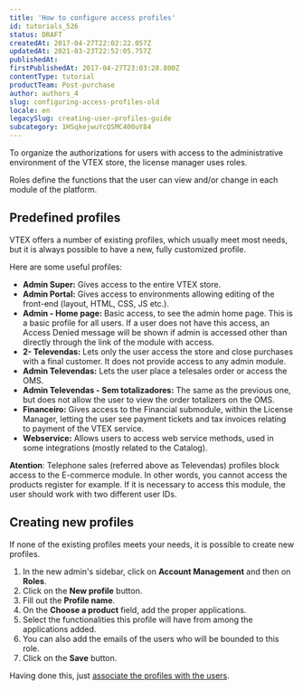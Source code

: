 ```yaml
---
title: 'How to configure access profiles'
id: tutorials_526
status: DRAFT
createdAt: 2017-04-27T22:02:22.057Z
updatedAt: 2021-03-23T22:52:05.757Z
publishedAt: 
firstPublishedAt: 2017-04-27T23:03:28.800Z
contentType: tutorial
productTeam: Post-purchase
author: authors_4
slug: configuring-access-profiles-old
locale: en
legacySlug: creating-user-profiles-guide
subcategory: 1HSqkejwuYcQSMC400uY84
---
```


To organize the authorizations for users with access to the administrative environment of the VTEX store, the license manager uses roles.

Roles define the functions that the user can view and/or change in each module of the platform.

## Predefined profiles

VTEX offers a number of existing profiles, which usually meet most needs, but it is always possible to have a new, fully customized profile.

Here are some useful profiles:

- __Admin Super:__ Gives access to the entire VTEX store.
- __Admin Portal:__ Gives access to environments allowing editing of the front-end (layout, HTML, CSS, JS etc.).
- __Admin - Home page:__ Basic access, to see the admin home page. This is a basic profile for all users. If a user does not have this access, an Access Denied message will be shown if admin is accessed other than directly through the link of the module with access.
- __2- Televendas:__ Lets only the user access the store and close purchases with a final customer. It does not provide access to any admin module.
- __Admin Televendas:__ Lets the user place a telesales order or access the OMS.
- __Admin Televendas - Sem totalizadores:__ The same as the previous one, but does not allow the user to view the order totalizers on the OMS.
- __Financeiro:__ Gives access to the Financial submodule, within the License Manager, letting the user see payment tickets and tax invoices relating to payment of the VTEX service.
- __Webservice:__ Allows users to access web service methods, used in some integrations (mostly related to the Catalog).

<div class="alert alert-warning"> 
<strong>Atention</strong>: Telephone sales (referred above as Televendas) profiles block access to the E-commerce module. In other words, you cannot access the products register for example. If it is necessary to access this module, the user should work with two different user IDs.
</div>

## Creating new profiles

If none of the existing profiles meets your needs, it is possible to create new profiles.

1. In the new admin's sidebar, click on __Account Management__ and then on __Roles__.
2. Click on the __New profile__ button.
3. Fill out the __Profile name__.
4. On the __Choose a product__ field, add the proper applications.
5. Select the functionalities this profile will have from among the applications added.
6. You can also add the emails of the users who will be bounded to this role.
7. Click on the __Save__ button.

Having done this, just [associate the profiles with the users](/en/tutorial/managing-users/).
